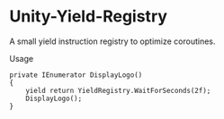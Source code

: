 # Unity-Yield-Registry
A small yield instruction registry to optimize coroutines.

Usage

```
private IEnumerator DisplayLogo()
{
    yield return YieldRegistry.WaitForSeconds(2f);
    DisplayLogo();
}
```
